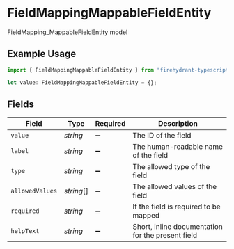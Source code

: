 # FieldMappingMappableFieldEntity

FieldMapping_MappableFieldEntity model

## Example Usage

```typescript
import { FieldMappingMappableFieldEntity } from "firehydrant-typescript-sdk/models/components";

let value: FieldMappingMappableFieldEntity = {};
```

## Fields

| Field                                             | Type                                              | Required                                          | Description                                       |
| ------------------------------------------------- | ------------------------------------------------- | ------------------------------------------------- | ------------------------------------------------- |
| `value`                                           | *string*                                          | :heavy_minus_sign:                                | The ID of the field                               |
| `label`                                           | *string*                                          | :heavy_minus_sign:                                | The human-readable name of the field              |
| `type`                                            | *string*                                          | :heavy_minus_sign:                                | The allowed type of the field                     |
| `allowedValues`                                   | *string*[]                                        | :heavy_minus_sign:                                | The allowed values of the field                   |
| `required`                                        | *string*                                          | :heavy_minus_sign:                                | If the field is required to be mapped             |
| `helpText`                                        | *string*                                          | :heavy_minus_sign:                                | Short, inline documentation for the present field |